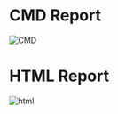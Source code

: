 # CMD Report
![CMD](https://user-images.githubusercontent.com/52671428/160271104-5a9173a7-ecfa-41d6-8313-c5c16e8c4fcb.png)
# HTML Report 
![html](https://user-images.githubusercontent.com/52671428/160271111-db0b3794-56c7-44f3-a73d-eb07216acdd9.PNG)

